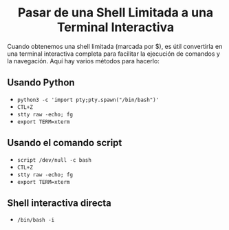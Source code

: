 <h1 align="center">Pasar de una Shell Limitada a una Terminal Interactiva</h1>

Cuando obtenemos una shell limitada (marcada por $), es útil convertirla en una terminal interactiva completa para facilitar la ejecución de comandos y la navegación. Aquí hay varios métodos para hacerlo:

## **Usando Python**

- `python3 -c 'import pty;pty.spawn("/bin/bash")'`
- `CTL+Z`
- `stty raw -echo; fg`
- `export TERM=xterm`

## **Usando el comando script**

- `script /dev/null -c bash`
- `CTL+Z`
- `stty raw -echo; fg`
- `export TERM=xterm`

## **Shell interactiva directa**

- `/bin/bash -i`
